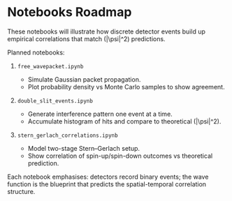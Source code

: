 # Notebooks Roadmap

These notebooks will illustrate how discrete detector events build up empirical
correlations that match \(|\psi|^2\) predictions.

Planned notebooks:

1. `free_wavepacket.ipynb`
   - Simulate Gaussian packet propagation.
   - Plot probability density vs Monte Carlo samples to show agreement.

2. `double_slit_events.ipynb`
   - Generate interference pattern one event at a time.
   - Accumulate histogram of hits and compare to theoretical \(|\psi|^2\).

3. `stern_gerlach_correlations.ipynb`
   - Model two-stage Stern–Gerlach setup.
   - Show correlation of spin-up/spin-down outcomes vs theoretical prediction.

Each notebook emphasises: detectors record binary events; the wave function is
the blueprint that predicts the spatial-temporal correlation structure.
